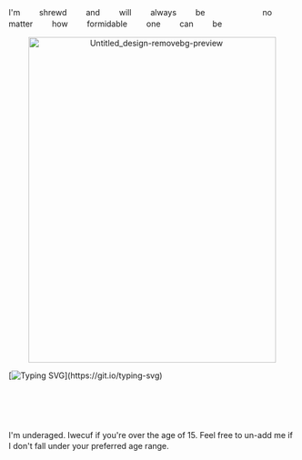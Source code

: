 I'm ㅤ ㅤshrewd ㅤ ㅤand ㅤ ㅤwill ㅤ ㅤalways ㅤ ㅤbe ㅤ ㅤ ㅤ ㅤ ㅤ ㅤno ㅤ ㅤmatter ㅤ ㅤhow ㅤ ㅤformidable ㅤ ㅤone ㅤ ㅤcan ㅤ ㅤbe
<p align="center"><img width="435" height="573" alt="Untitled_design-removebg-preview" src="https://github.com/user-attachments/assets/6c0c6d52-c098-4d8a-9fa5-f0a44c20f09b" /> 

[![Typing SVG](https://readme-typing-svg.demolab.com?&color=bd0000&center=true&vCenter=true&lines=You'll+find+the+detestable+facets;+of+my+personality+as+we+interact.)](https://git.io/typing-svg)

ㅤ ㅤㅤ ㅤㅤ ㅤㅤ ㅤㅤ ㅤㅤ ㅤㅤ ㅤㅤ ㅤㅤ ㅤㅤ ㅤㅤ ㅤㅤ ㅤㅤ ㅤㅤ ㅤㅤ ㅤㅤ ㅤㅤ ㅤㅤ ㅤㅤ ㅤㅤ ㅤㅤ ㅤㅤ ㅤㅤ ㅤㅤ ㅤㅤ ㅤㅤ ㅤㅤ ㅤㅤ ㅤㅤ ㅤㅤ ㅤㅤ ㅤㅤ ㅤㅤ ㅤㅤ ㅤㅤ ㅤㅤ ㅤㅤ ㅤㅤ ㅤ

I'm underaged. Iwecuf if you're over the age of 15. Feel free to un-add me if I don't fall under your preferred age range.
 ㅤ ㅤ ㅤ
